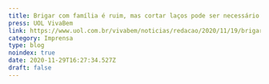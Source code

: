 ```yaml
---
title: Brigar com família é ruim, mas cortar laços pode ser necessário
press: UOL VivaBem
link: https://www.uol.com.br/vivabem/noticias/redacao/2020/11/19/brigar-com-familia-gera-culpa-mas-as-vezes-cortar-lacos-e-necessario.htm
category: Imprensa
type: blog
noindex: true
date: 2020-11-29T16:27:34.527Z
draft: false
---
```


